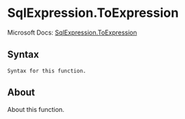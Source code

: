 # SqlExpression.ToExpression

Microsoft Docs: [SqlExpression.ToExpression](https://docs.microsoft.com/en-us/powerquery-m/sqlexpression-toexpression)

## Syntax

```
Syntax for this function.
```

## About

About this function.

